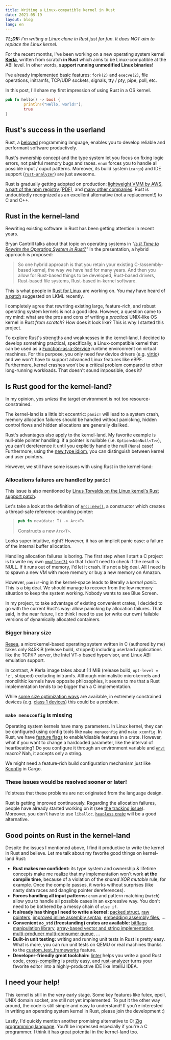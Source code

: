 ```yaml
---
title: Writing a Linux-compatible kernel in Rust
date: 2021-05-19
layout: blog
lang: en
---
```


***TL;DR:** I'm writing a Linux clone in Rust just for fun. It does NOT aim to replace the Linux kernel.*

For the recent months, I've been working on a new operating system kernel **[Kerla](https://github.com/nuta/kerla)**, written from scratch **in Rust** which aims to be Linux-compatible at the ABI level.
In other words, **support running unmodified Linux binaries**!

I've already implemented basic features: `fork(2)` and `execve(2)`, file operations, initramfs, TCP/UDP sockets, signals, tty / pty, pipe, poll, etc.

In this post, I'll share my first impression of using Rust in a OS kernel.

```rust
pub fn hello() -> bool {
        println!("Hello, world!");
        true
}
```

## Rust's success in the userland

Rust, a [beloved](https://insights.stackoverflow.com/survey/2020#technology-most-loved-dreaded-and-wanted-languages) programming language, enables you to develop reliable and performant software productively.

Rust's ownership concept and the type system let you focus on fixing logic errors,
not painful memory bugs and races. `enum` forces you to handle all possible input / ouput patterns. Moreover, its build system (`cargo`) and IDE support ([`rust-analyzer`](https://rust-analyzer.github.io/)) are just awesome.

Rust is gradually getting adopted on production: [lightweight VMM by AWS](https://aws.amazon.com/blogs/opensource/why-aws-loves-rust-and-how-wed-like-to-help/), [a part of the npm registry [PDF]](https://www.rust-lang.org/static/pdfs/Rust-npm-Whitepaper.pdf), and [many other companies](https://www.rust-lang.org/production/users). Rust is undoubtedly recognized as an excellent alternative (not a replacement!) to C and C++.

## Rust in the kernel-land

Rewriting existing software in Rust has been getting attention in recent years. 

Bryan Cantrill talks about that topic on operating systems in *"[Is It Time to Rewrite the Operating System in Rust?](https://www.infoq.com/presentations/os-rust/)"* In the presentation, a hybrid approach is proposed:

> So one hybrid approach is that you retain your existing C-/assembly-based kernel, the way we have had for many years. And then you allow for Rust-based things to be developed, Rust-based drivers, Rust-based file systems, Rust-based in-kernel software.

This is what people in [Rust for Linux](https://github.com/Rust-for-Linux/linux) are working on. You may have heard of [a patch](https://lkml.org/lkml/2021/4/14/1023) suggested on LKML recently.

I completely agree that rewriting existing large, feature-rich, and robust operating system kernels is not a good idea. However, a question came to my mind: what are the pros and cons of writing a *practical* UNIX-like OS kernel in Rust *from scratch*? How does it look like? This is why I started this project.

To explore Rust's strengths and weaknesses in the kernel-land, I decided to develop something practical, specifically, a Linux-compatible kernel that can be used as a [Function-as-a-Service](https://en.wikipedia.org/wiki/Function_as_a_service) runtime environment on virtual machines. For this purpose, you only need few device drivers (e.g. [virtio](https://wiki.osdev.org/Virtio)) and we won't have to support advanced Linux features like eBPF. Furthermore, kernel crashes won't be a critical problem compared to other long-running workloads. That doesn't sound impossible, does it?

## Is Rust good for the kernel-land?

In my opinion, yes *unless* the target environment is not too resource-constrained.

The kernel-land is a little bit eccentric: `panic!` will lead to a system crash, memory allocation failures should be handled without panicking, hidden control flows and hidden allocations are generally disliked.

Rust's advantages also apply to the kernel-land. My favorite example is null-able pointer handling:
if a pointer is nullable (i.e. `Option<NonNull<T>>`), you can't dereference it until you 
explicitly handle the null (`None`) case! Furthermore, using the [new type idiom](https://doc.rust-lang.org/rust-by-example/generics/new_types.html), you can distinguish between kernel and user pointers.

However, we still have some issues with using Rust in the kernel-land:

### Allocations failures are handled by `panic!` 

This issue is also mentioned by [Linus Torvalds on the Linux kernel's Rust support patch](https://lkml.org/lkml/2021/4/14/1099).

Let's take a look at the definition of [`Arc::new()`](https://doc.rust-lang.org/alloc/sync/struct.Arc.html#method.new), a constructor which creates a thread-safe reference-counting pointer:

> ```rust
> pub fn new(data: T) -> Arc<T>
> ```
> 
> Constructs a new `Arc<T>`.

Looks super intuitive, right? However, it has an implicit panic case: a failure of the internal buffer allocation.

Handling allocation failures is boring. The first step when I start a C project is to write my own [`xmalloc(3)`](https://www.freebsd.org/cgi/man.cgi?query=xmalloc&apropos=0) so that I don't need to check if the result is NULL. If it runs out of memory, I'd let it crash. It's not a big deal. All I need is to spawn a new VM with more memory or buy a new memory on Amazon.

However, `panic!`-ing in the kernel-space leads to literally a *kernel panic*. This is a big deal. We should manage to recover from the low memory situation to keep the system working. Nobody wants to see Blue Screen.

In my project, to take advantage of existing convenient crates, I decided to go with the current Rust's way: allow panicking by allocation failures.
That said, in the near future, I do think I need to use (or write our own) failable versions of dynamically allocated containers.

### Bigger binary size

[Resea](https://resea.org), a microkernel-based operating system written in C (authored by me) takes only 845KiB (release build, stripped) including userland applications like the TCP/IP server, the Intel VT-x based hypervisor, and Linux ABI emulation support.

In contrast, A Kerla image takes about 1.1 MiB (release build, `opt-level = 'z'`, stripped) excluding initramfs. Although minimalistic microkernels and monolithic kernels have opposite philosophies, it seems to me that a Rust implementation tends to be bigger than a C implementation.

While [some size optimization ways](https://github.com/johnthagen/min-sized-rust) are available, in extremely constrained devices (e.g. [class 1 devices](https://tools.ietf.org/html/rfc7228)) this could be a problem.

### `make menuconfig` is missing

Operating system kernels have many parameters. In Linux kernel, they can be configured using config tools like `make menuconfig` and `make xconfig`. In Rust, we have [feature flags](https://doc.rust-lang.org/cargo/reference/features.html) to enable/disable features in a crate. However, what if you want to change a hardcoded parameter, like the interval of heartbeating? Do you configure it through an environment variable and [`env!`](https://doc.rust-lang.org/std/macro.env.html) macro? Nah, it accepts only a string. 

We might need a feature-rich build configuration mechanism just like [Kconfig](https://www.kernel.org/doc/html/latest/kbuild/kconfig-language.html) in Cargo. 

### These issues would be resolved sooner or later!

I'd stress that these problems are not originated from the language design.

Rust is getting improved continuously. Regarding the allocation failures, people have already started working on it
(see [the tracking issue](https://github.com/rust-lang/rust/issues/32838)).
Moreover, you don't have to use `liballoc`. [`heapless` crate](https://docs.rs/heapless/) will be a good alternative.

## Good points on Rust in the kernel-land

Despite the issues I mentioned above, I find it productive to write the kernel in Rust and believe. Let me talk about my favorite good things on kernel-land Rust:

- **Rust makes me confident:** its type system and ownership & lifetime concepts make me realize that my implementation won't work **at the compile time**, because of a violation of the *shared XOR mutable* rule, for example. Once the compile passes, it works without surprises (like nasty data races and dangling pointer dereferences).
- **Forces handling all input patterns:** `enum` and pattern matching (`match`) allow you to handle all possible cases in an expressive way. You don't need to be bothered by a messy chain of `else if`.
- **It already has things I need to write a kernel:** [packed struct](https://doc.rust-lang.org/nomicon/other-reprs.html#reprpacked), [raw pointers](https://doc.rust-lang.org/std/primitive.pointer.html), [improved inline assembly syntax](https://blog.rust-lang.org/inside-rust/2020/06/08/new-inline-asm.html), [embedding assembly files](https://doc.rust-lang.org/unstable-book/library-features/global-asm.html), ...
- **Convenient `no_std` (freestanding) crates are available:** [bitflags manipulation library](https://docs.rs/bitflags/1.2.1/bitflags/), [array-based vector and string implementation](https://docs.rs/arrayvec/0.7.0/arrayvec/), [multi-producer multi-consumer queue](https://docs.rs/crossbeam/0.8.0/crossbeam/queue/struct.ArrayQueue.html), ...
- **Built-in unit testing:** writing and running unit tests in Rust is pretty easy. What is more, you can run unit tests on QEMU or real machines thanks to the [custom_test_frameworks](https://rust-lang.github.io/rfcs/2318-custom-test-frameworks.html) feature.
- **Developer-friendly great toolchain:** [linter](https://github.com/rust-lang/rust-clippy) helps you write a good Rust code, [cross-compiling](https://rust-lang.github.io/rustup/cross-compilation.html) is pretty easy, and [rust-analyzer](https://rust-analyzer.github.io/) turns your favorite editor into a highly-productive IDE like IntelliJ IDEA.

## I need your help!

This kernel is still in the very early stage. Some key features like futex, epoll, UNIX domain socket, are still not yet implemented. To put it the other way around, the code is still simple and easy to understand! If you're interested in writing an operating system kernel in Rust, please join the development :)

Lastly, I'd quickly mention another promising alternative to C: [Zig programming language](https://ziglang.org/). You'll be impressed especially if you're a C programmer. I think it has great potential in the kernel-land too.
